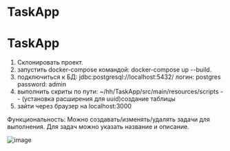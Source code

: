 # TaskApp

# TaskApp
1. Склонировать проект.
2. запустить docker-compose командой:
docker-compose up --build.
3. подключиться к БД:
   jdbc:postgresql://localhost:5432/
   логин: postgres
   password: admin
4. выполнить скриты по пути:
~/hh/TaskApp/src/main/resources/scripts -- (установка расширения для uuid)создание таблицы
5. зайти через браузер на localhost:3000

Функциональность:
Можно создавать/изменять/удалять задачи для выполнения.
Для задач можно указать название и описание.

![image](https://user-images.githubusercontent.com/12966963/221934393-2d0ba6d4-b00d-4b2a-b7a4-6910efddf0dc.png)
